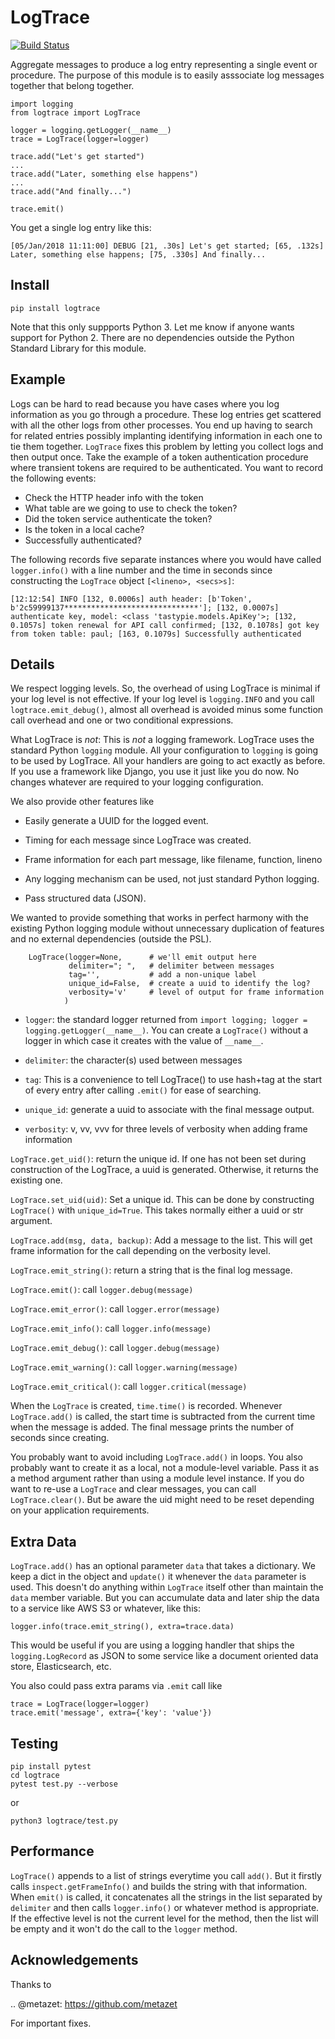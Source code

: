 LogTrace
========

[![Build Status](https://travis-ci.org/paul-wolf/logtrace.svg?branch=master)](https://travis-ci.org/paul-wolf/logtrace)

Aggregate messages to produce a log entry representing a single event or procedure. The purpose of this module is to easily asssociate log messages together that belong together.

```
import logging
from logtrace import LogTrace

logger = logging.getLogger(__name__)
trace = LogTrace(logger=logger)

trace.add("Let's get started")
...
trace.add("Later, something else happens")
...
trace.add("And finally...")

trace.emit()
```

You get a single log entry like this:

```
[05/Jan/2018 11:11:00] DEBUG [21, .30s] Let's get started; [65, .132s] Later, something else happens; [75, .330s] And finally...
```

Install
-------

	pip install logtrace

Note that this only suppports Python 3. Let me know if anyone wants support for Python 2. There are no dependencies outside the Python Standard Library for this module. 

Example
-------

Logs can be hard to read because you have cases where you log information as you go through a procedure. These log entries get scattered with all the other logs from other processes. You end up having to search for related entries possibly implanting identifying information in each one to tie them together. `LogTrace` fixes this problem by letting you collect logs and then output once. Take the example of a token authentication procedure where transient tokens are required to be authenticated. You want to record the following events:

* Check the HTTP header info with the token
* What table are we going to use to check the token?
* Did the token service authenticate the token?
* Is the token in a local cache?
* Successfully authenticated? 

The following records five separate instances where you would have called `logger.info()` with a line number and the time in seconds since constructing the `LogTrace` object `[<lineno>, <secs>s]`: 

```
[12:12:54] INFO [132, 0.0006s] auth header: [b'Token', b'2c59999137******************************']; [132, 0.0007s] authenticate key, model: <class 'tastypie.models.ApiKey'>; [132, 0.1057s] token renewal for API call confirmed; [132, 0.1078s] got key from token table: paul; [163, 0.1079s] Successfully authenticated
```

Details
-------

We respect logging levels. So, the overhead of using LogTrace is minimal if your log level is not effective. If your log level is `logging.INFO` and you call `logtrace.emit_debug()`, almost all overhead is avoided minus some function call overhead and one or two conditional expressions. 

What LogTrace is *not*: This is *not* a logging framework. LogTrace uses the standard Python `logging` module. All your configuration to `logging` is going to be used by LogTrace. All your handlers are going to act exactly as before. If you use a framework like Django, you use it just like you do now. No changes whatever are required to your logging configuration. 

We also provide other features like

* Easily generate a UUID for the logged event.

* Timing for each message since LogTrace was created.

* Frame information for each part message, like filename, function, lineno

* Any logging mechanism can be used, not just standard Python logging.

* Pass structured data (JSON).

We wanted to provide something that works in perfect harmony with the
existing Python logging module without unnecessary duplication of
features and no external dependencies (outside the PSL).

```
    LogTrace(logger=None,      # we'll emit output here
             delimiter="; ",   # delimiter between messages
             tag='',           # add a non-unique label 
             unique_id=False,  # create a uuid to identify the log?
	         verbosity='v'     # level of output for frame information
            )
```

* `logger`: the standard logger returned from `import logging; logger
  = logging.getLogger(__name__)`. You can create a `LogTrace()`
  without a logger in which case it creates with the value of `__name__`.

* `delimiter`: the character(s) used between messages

* `tag`: This is a convenience to tell LogTrace() to use hash+tag at
  the start of every entry after calling `.emit()` for ease of
  searching.

* `unique_id`: generate a uuid to associate with the final message output.

* `verbosity`: v, vv, vvv for three levels of verbosity when adding
  frame information

`LogTrace.get_uid()`: return the unique id. If one has not been set during construction of the LogTrace, a uuid is generated. Otherwise, it returns the existing one. 

`LogTrace.set_uid(uid)`: Set a unique id. This can be done by constructing `LogTrace()` with `unique_id=True`. This takes normally either a uuid or str argument.  

`LogTrace.add(msg, data, backup)`: Add a message to the list. This will get frame information for the call depending on the verbosity level. 

`LogTrace.emit_string()`: return a string that is the final log message.

`LogTrace.emit()`: call `logger.debug(message)` 

`LogTrace.emit_error()`: call `logger.error(message)`

`LogTrace.emit_info()`: call `logger.info(message)`

`LogTrace.emit_debug()`: call `logger.debug(message)`

`LogTrace.emit_warning()`: call `logger.warning(message)`

`LogTrace.emit_critical()`: call `logger.critical(message)`

When the `LogTrace` is created, `time.time()` is recorded. Whenever `LogTrace.add()` is called, the start time is subtracted from the current time when the message is added. The final message prints the number of seconds since creating.

You probably want to avoid including `LogTrace.add()` in loops. You also probably want to create it as a local, not a module-level variable. Pass it as a method argument rather than using a module level instance. If you do want to re-use a `LogTrace` and clear messages, you can call `LogTrace.clear()`. But be aware the uid might need to be reset depending on your application requirements.

Extra Data
----------

`LogTrace.add()` has an optional parameter `data` that takes a dictionary. We keep a dict in the object and `update()` it whenever the `data` parameter is used. This doesn't do anything within `LogTrace` itself other than maintain the `data` member variable. But you can accumulate data and later ship the data to a service like AWS S3 or whatever, like this:

    logger.info(trace.emit_string(), extra=trace.data)

This would be useful if you are using a logging handler that ships the `logging.LogRecord` as JSON to some service like a document oriented data store, Elasticsearch, etc.

You also could pass extra params via `.emit` call like
```
trace = LogTrace(logger=logger)
trace.emit('message', extra={'key': 'value'})
```

Testing
-------

	pip install pytest
	cd logtrace
 	pytest test.py --verbose

or

	python3 logtrace/test.py

Performance
-----------

`LogTrace()` appends to a list of strings everytime you call `add()`. But it firstly calls `inspect.getFrameInfo()` and builds the string with that information. When `emit()` is called, it concatenates all the strings in the list separated by `delimiter` and then calls `logger.info()` or whatever method is appropriate. If the effective level is not the current level for the method, then the list will be empty and it won't do the call to the `logger` method.

Acknowledgements
----------------

Thanks to

.. @metazet: https://github.com/metazet

For important fixes. 
